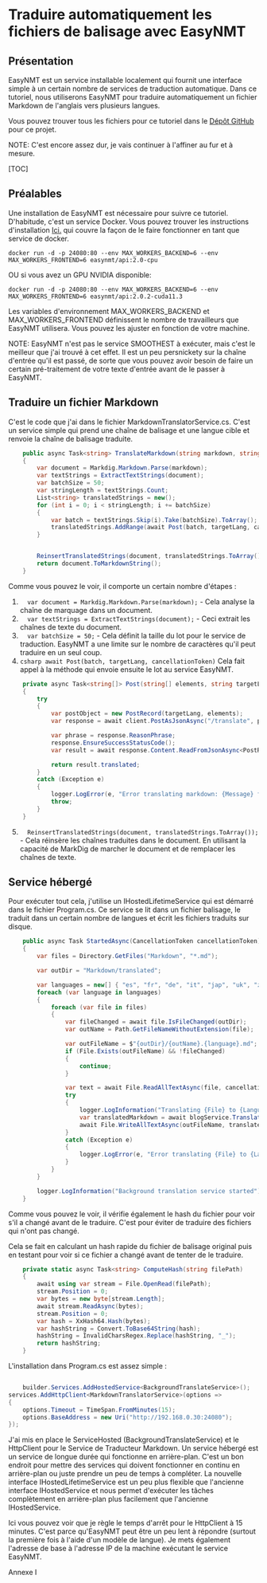 # Traduire automatiquement les fichiers de balisage avec EasyNMT

## Présentation

EasyNMT est un service installable localement qui fournit une interface simple à un certain nombre de services de traduction automatique. Dans ce tutoriel, nous utiliserons EasyNMT pour traduire automatiquement un fichier Markdown de l'anglais vers plusieurs langues.

Vous pouvez trouver tous les fichiers pour ce tutoriel dans le [Dépôt GitHub](https://github.com/scottgal/mostlylucidweb/tree/main/Mostlylucid/MarkdownTranslator) pour ce projet.

NOTE: C'est encore assez dur, je vais continuer à l'affiner au fur et à mesure.

[TOC]

## Préalables

Une installation de EasyNMT est nécessaire pour suivre ce tutoriel. D'habitude, c'est un service Docker. Vous pouvez trouver les instructions d'installation [Ici.](https://github.com/UKPLab/EasyNMT/blob/main/docker/README.md) qui couvre la façon de le faire fonctionner en tant que service de docker.

```shell
docker run -d -p 24080:80 --env MAX_WORKERS_BACKEND=6 --env MAX_WORKERS_FRONTEND=6 easynmt/api:2.0-cpu
```

OU si vous avez un GPU NVIDIA disponible:

```shell
docker run -d -p 24080:80 --env MAX_WORKERS_BACKEND=6 --env MAX_WORKERS_FRONTEND=6 easynmt/api:2.0.2-cuda11.3
```

Les variables d'environnement MAX_WORKERS_BACKEND et MAX_WORKERS_FRONTEND définissent le nombre de travailleurs que EasyNMT utilisera. Vous pouvez les ajuster en fonction de votre machine.

NOTE: EasyNMT n'est pas le service SMOOTHEST à exécuter, mais c'est le meilleur que j'ai trouvé à cet effet. Il est un peu persnickety sur la chaîne d'entrée qu'il est passé, de sorte que vous pouvez avoir besoin de faire un certain pré-traitement de votre texte d'entrée avant de le passer à EasyNMT.

## Traduire un fichier Markdown

C'est le code que j'ai dans le fichier MarkdownTranslatorService.cs. C'est un service simple qui prend une chaîne de balisage et une langue cible et renvoie la chaîne de balisage traduite.

```csharp
    public async Task<string> TranslateMarkdown(string markdown, string targetLang, CancellationToken cancellationToken)
    {
        var document = Markdig.Markdown.Parse(markdown);
        var textStrings = ExtractTextStrings(document);
        var batchSize = 50;
        var stringLength = textStrings.Count;
        List<string> translatedStrings = new();
        for (int i = 0; i < stringLength; i += batchSize)
        {
            var batch = textStrings.Skip(i).Take(batchSize).ToArray();
            translatedStrings.AddRange(await Post(batch, targetLang, cancellationToken));
        }


        ReinsertTranslatedStrings(document, translatedStrings.ToArray());
        return document.ToMarkdownString();
    }
```

Comme vous pouvez le voir, il comporte un certain nombre d'étapes :

1. `  var document = Markdig.Markdown.Parse(markdown);` - Cela analyse la chaîne de marquage dans un document.
2. `  var textStrings = ExtractTextStrings(document);` - Ceci extrait les chaînes de texte du document.
3. `  var batchSize = 50;` - Cela définit la taille du lot pour le service de traduction. EasyNMT a une limite sur le nombre de caractères qu'il peut traduire en un seul coup.
4. `csharp await Post(batch, targetLang, cancellationToken)`
   Cela fait appel à la méthode qui envoie ensuite le lot au service EasyNMT.

```csharp
    private async Task<string[]> Post(string[] elements, string targetLang, CancellationToken cancellationToken)
    {
        try
        {
            var postObject = new PostRecord(targetLang, elements);
            var response = await client.PostAsJsonAsync("/translate", postObject, cancellationToken);

            var phrase = response.ReasonPhrase;
            response.EnsureSuccessStatusCode();
            var result = await response.Content.ReadFromJsonAsync<PostResponse>(cancellationToken: cancellationToken);

            return result.translated;
        }
        catch (Exception e)
        {
            logger.LogError(e, "Error translating markdown: {Message} for strings {Strings}", e.Message, string.Concat( elements, Environment.NewLine));
            throw;
        }
    }
```

5. `  ReinsertTranslatedStrings(document, translatedStrings.ToArray());` - Cela réinsère les chaînes traduites dans le document. En utilisant la capacité de MarkDig de marcher le document et de remplacer les chaînes de texte.

## Service hébergé

Pour exécuter tout cela, j'utilise un IHostedLifetimeService qui est démarré dans le fichier Program.cs. Ce service se lit dans un fichier balisage, le traduit dans un certain nombre de langues et écrit les fichiers traduits sur disque.

```csharp
    public async Task StartedAsync(CancellationToken cancellationToken)
    {
        var files = Directory.GetFiles("Markdown", "*.md");

        var outDir = "Markdown/translated";

        var languages = new[] { "es", "fr", "de", "it", "jap", "uk", "zh" };
        foreach (var language in languages)
        {
            foreach (var file in files)
            {
                var fileChanged = await file.IsFileChanged(outDir);
                var outName = Path.GetFileNameWithoutExtension(file);

                var outFileName = $"{outDir}/{outName}.{language}.md";
                if (File.Exists(outFileName) && !fileChanged)
                {
                    continue;
                }

                var text = await File.ReadAllTextAsync(file, cancellationToken);
                try
                {
                    logger.LogInformation("Translating {File} to {Language}", file, language);
                    var translatedMarkdown = await blogService.TranslateMarkdown(text, language, cancellationToken);
                    await File.WriteAllTextAsync(outFileName, translatedMarkdown, cancellationToken);
                }
                catch (Exception e)
                {
                    logger.LogError(e, "Error translating {File} to {Language}", file, language);
                }
            }
        }

        logger.LogInformation("Background translation service started");
    }
```

Comme vous pouvez le voir, il vérifie également le hash du fichier pour voir s'il a changé avant de le traduire. C'est pour éviter de traduire des fichiers qui n'ont pas changé.

Cela se fait en calculant un hash rapide du fichier de balisage original puis en testant pour voir si ce fichier a changé avant de tenter de le traduire.

```csharp
    private static async Task<string> ComputeHash(string filePath)
    {
        await using var stream = File.OpenRead(filePath);
        stream.Position = 0;
        var bytes = new byte[stream.Length];
        await stream.ReadAsync(bytes);
        stream.Position = 0;
        var hash = XxHash64.Hash(bytes);
        var hashString = Convert.ToBase64String(hash);
        hashString = InvalidCharsRegex.Replace(hashString, "_");
        return hashString;
    }
```

L'installation dans Program.cs est assez simple :

```csharp

    builder.Services.AddHostedService<BackgroundTranslateService>();
services.AddHttpClient<MarkdownTranslatorService>(options =>
{
    options.Timeout = TimeSpan.FromMinutes(15);
    options.BaseAddress = new Uri("http://192.168.0.30:24080");
});
```

J'ai mis en place le ServiceHosted (BackgroundTranslateService) et le HttpClient pour le Service de Traducteur Markdown.
Un service hébergé est un service de longue durée qui fonctionne en arrière-plan. C'est un bon endroit pour mettre des services qui doivent fonctionner en continu en arrière-plan ou juste prendre un peu de temps à compléter. La nouvelle interface IHostedLifetimeService est un peu plus flexible que l'ancienne interface IHostedService et nous permet d'exécuter les tâches complètement en arrière-plan plus facilement que l'ancienne IHostedService.

Ici vous pouvez voir que je règle le temps d'arrêt pour le HttpClient à 15 minutes. C'est parce qu'EasyNMT peut être un peu lent à répondre (surtout la première fois à l'aide d'un modèle de langue). Je mets également l'adresse de base à l'adresse IP de la machine exécutant le service EasyNMT.

Annexe I